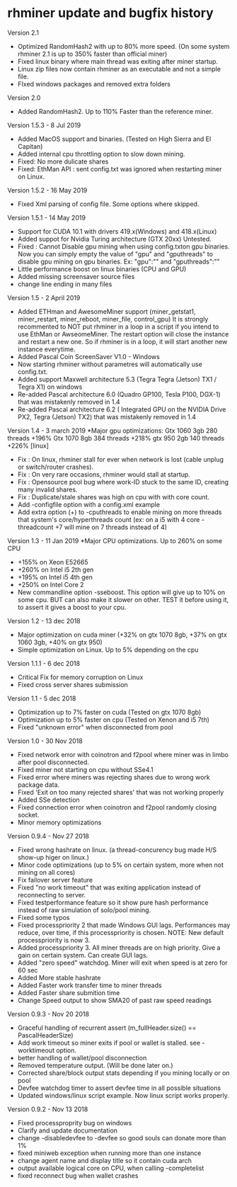# rhminer update and bugfix history

Version 2.1
* Optimized RandomHash2 with up to 80% more speed. (On some system rhminer 2.1 is up to 350% faster than official miner)
* Fixed linux binary where main thread was exiting after miner startup.
* Linux zip files now contain rhminer as an executable and not a simple file.
* FIxed windows packages and removed extra folders

Version 2.0
* Added RandomHash2. Up to 110% Faster than the reference miner.

Version 1.5.3 - 8 Jul 2019
* Added MacOS support and binaries. (Tested on High Sierra and El Capitan)
* Added internal cpu throttling option to slow down mining.
* Fixed: No more dulicate shares
* Fixed: EthMan API : sent config.txt was ignored when restarting miner on Linux.

Version 1.5.2 - 16 May 2019
* Fixed Xml parsing of config file. Some options where skipped.


Version 1.5.1 - 14 May 2019
* Support for CUDA 10.1 with drivers 419.x(Windows) and 418.x(Linux)
* Added suppot for Nvidia Turing architecture (GTX 20xx) Untested.
* Fixed : Cannot Disable gpu mining when using config.txton gpu binaries. 
  Now you can simply empty the value of "gpu" and "gputhreads" to disable gpu mining on gpu binaries. Ex: "gpu":"" and "gputhreads":""
* Little performance boost on linux binaries (CPU and GPU)
* Added missing screensaver source files
* change line ending in many files


Version 1.5 - 2 April 2019
* Added ETHman and AwesomeMiner support (miner_getstat1, miner_restart, miner_reboot, miner_file, control_gpu)
  It is strongly recommented to NOT put rhminer in a loop in a script if you intend to use EthMan or AwseomeMiner.
  The restart option will close the instance and restart a new one. So if rhminer is in a loop, it will start another new instance everytime.
* Added Pascal Coin ScreenSaver V1.0 - Windows
* Now starting rhminer without parametres will automatically use config.txt.
* Added support Maxwell architecture 5.3 (Tegra Tegra (Jetson) TX1 / Tegra X1) on windows
* Re-added Pascal architecture 6.0 (Quadro GP100, Tesla P100, DGX-1) that was mistakenly removed in 1.4
* Re-added Pascal architecture 6.2 ( Integrated GPU on the NVIDIA Drive PX2, Tegra (Jetson) TX2) that was mistakenly removed in 1.4


Version 1.4 - 3 march 2019
*Major gpu optimizations:
    Gtx 1060 3gb 280 threads +196%
    Gtx 1070 8gb 384 threads +218%
    gtx 950 2gb 140 threads +226% [linux]
* Fix : On linux, rhminer stall for ever when network is lost (cable unplug or switch/router crashes). 
* Fix : On very rare occasions, rhminer would stall at startup.
* Fix : Opensource pool bug where work-ID stuck to the same ID, creating many invalid shares.
* Fix : Duplicate/stale shares was high on cpu with with core count. 
* Add -configfile option with a config.xml example
* Add extra option (+) to -cputhreads to enable mining on more threads that system's core/hyperthreads count (ex: on a i5 with 4 core -threadcount +7 will mine on 7 threads instead of 4)

Version 1.3 - 11 Jan 2019
*Major CPU optimizations. Up to 260% on some CPU
* +155% on Xeon E52665
* +260% on Intel i5 2th gen
* +195% on Intel i5 4th gen 
* +250% on Intel Core 2 
* New commandline option -sseboost. This option will give up to 10% on some cpu. BUT can also make it slower on other. TEST it before using it, to assert it gives a boost to your cpu.

Version 1.2 - 13 dec 2018
* Major optimization on cuda miner (+32% on gtx 1070 8gb, +37% on gtx 1060 3gb, +40% on gtx 950)
* Simple optimization on Linux. Up to 5% depending on the cpu

Version 1.1.1 - 6 dec 2018
* Critical Fix for memory corruption on Linux
* Fixed cross server shares submission

Version 1.1 - 5 dec 2018
* Optimization up to 7% faster on cuda (Tested on gtx 1070 8gb)
* Optimization up to 5% faster on cpu (Tested on Xenon and i5 7th)
* Fixed "unknown error" when disconnected from pool

Version 1.0 - 30 Nov 2018
* Fixed network error with coinotron and f2pool where miner was in limbo after pool disconnected.
* Fixed miner not starting on cpu without SSe4.1
* Fixed error where miners was rejecting shares due to wrong work package data.
* Fixed 'Exit on too many rejected shares' that was not working properly
* Added SSe detection
* Fixed connection error when coinotron and f2pool randomly closing socket.
* Minor memory optimizations

Version 0.9.4 - Nov 27 2018
* Fixed wrong hashrate on linux. (a thread-concurency bug made H/S show-up higer on linux.) 
* Minor code optimizations (up to 5% on certain system, more when not mining on all cores)
* Fix failover server feature
* Fixed "no work timeout" that was exiting application instead of reconnecting to server.
* Fixed testperformance feature so it show pure hash performance instead of raw simulation of solo/pool mining.
* Fixed some typos
* Fixed processpriority 2 that made Windows GUI lags. Performances may reduce, over time, if this processpriority is chosen. NOTE: New default processpriority is now 3.
* Added processpriority 3. All miner threads are on high priority. Give a gain on certain system. Can create GUI lags.
* Added "zero speed" watchdog. Miner will exit when speed is at zero for 60 sec
* Added More stable hashrate
* Added Faster work transfer time to miner threads
* Added Faster share submition time
* Change Speed output to show SMA20 of past raw speed readings


Version 0.9.3 - Nov 20 2018
* Graceful handling of recurrent assert (m_fullHeader.size() == PascalHeaderSize)
* Add work timeout so miner exits if pool or wallet is stalled. see -worktimeout option.
* better handling of wallet/pool disconnection
* Removed temperature output. (Will be done later on.)
* Corrected share/block output stats depending if you mining locally or on pool
* Devfee watchdog timer to assert devfee time in all possible situations
* Updated windows/linux script example. Now linux script works properly.

Version 0.9.2 - Nov 13 2018
* Fixed processproprity bug on windows
* Clarify and update documentation
* change -disabledevfee to -devfee so good souls can donate more than 1%
* fixed miniweb exception when running more than one instance
* change agent name and display title so it contain cuda arch
* output available logical core on CPU, when calling -completelist
* fixed reconnect bug when wallet crashes

